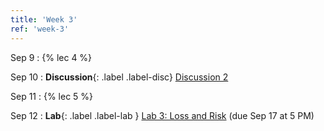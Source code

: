 ```yaml
---
title: 'Week 3'
ref: 'week-3'
---
```


Sep 9
: {% lec 4 %}

Sep 10
: **Discussion**{: .label .label-disc} [Discussion 2]() 

Sep 11
: {% lec 5 %}

Sep 12
: **Lab**{: .label .label-lab } [Lab 3:  Loss and Risk](https://data102.datahub.berkeley.edu/) (due Sep 17 at 5 PM)
